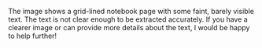 The image shows a grid-lined notebook page with some faint, barely visible text. The text is not clear enough to be extracted accurately. If you have a clearer image or can provide more details about the text, I would be happy to help further!